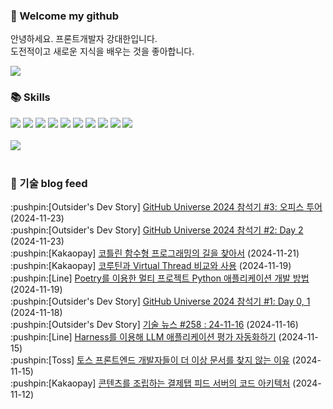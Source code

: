 ### 👋 Welcome my github

안녕하세요. 프론트개발자 강대한입니다.
<br>
도전적이고 새로운 지식을 배우는 것을 좋아합니다.

<!--
![header](https://capsule-render.vercel.app/api?type=Waving&color=auto&height=300&section=header&text=Welcome&fontAlignY=40&desc=KangDaeHan%20github%20&descSize=20&descAlignY=55&animation=fadeIn&fontSize=90)

**KangDaeHan/KangDaeHan** is a ✨ _special_ ✨ repository because its `README.md` (this file) appears on your GitHub profile.

Here are some ideas to get you started:

- 🔭 I’m currently working on ...
- 🌱 I’m currently learning ...
- 👯 I’m looking to collaborate on ...
- 🤔 I’m looking for help with ...
- 💬 Ask me about ...
- 📫 How to reach me: ...
- 😄 Pronouns: ...
- ⚡ Fun fact: ...
-->

<a href="https://twinfamily.github.io" target="_blank"><img src="https://img.shields.io/badge/Blog-121D33?style=flat-square&logo=blogger&logoColor=ffffff"/></a>

### :books: Skills
<a href="#" target="_blank"><img src="https://img.shields.io/badge/React-61DAFB?style=flat-square&logo=react&logoColor=ffffff"/></a>
<a href="#" target="_blank"><img src="https://img.shields.io/badge/Html5-E34F26?style=flat-square&logo=html5&logoColor=ffffff"/></a>
<a href="#" target="_blank"><img src="https://img.shields.io/badge/Javascript-F7DF1E?style=flat-square&logo=javascript&logoColor=ffffff"/></a>
<a href="#" target="_blank"><img src="https://img.shields.io/badge/Cssmodules-000000?style=flat-square&logo=cssmodules&logoColor=ffffff"/></a>
<a href="#" target="_blank"><img src="https://img.shields.io/badge/Node.js-339933?style=flat-square&logo=nodedotjs&logoColor=ffffff"/></a>
<a href="#" target="_blank"><img src="https://img.shields.io/badge/Typescript-3178C6?style=flat-square&logo=typescript&logoColor=ffffff"/></a>
<a href="#" target="_blank"><img src="https://img.shields.io/badge/Git-F05032?style=flat-square&logo=git&logoColor=ffffff"/></a>
<a href="#" target="_blank"><img src="https://img.shields.io/badge/Gitlab-FC6D26?style=flat-square&logo=gitlab&logoColor=ffffff"/></a>
<a href="#" target="_blank"><img src="https://img.shields.io/badge/Webpack-8DD6F9?style=flat-square&logo=webpack&logoColor=ffffff"/></a>
<a href="#" target="_blank"><img src="https://img.shields.io/badge/Vite-646CFF?style=flat-square&logo=vite&logoColor=ffffff"/></a>
<br><br>
<img src="https://github-readme-stats.vercel.app/api/top-langs/?username=KangDaeHan&layout=compact">
<br><br>
### :round_pushpin: 기술 blog feed
<!-- BLOG-POST-LIST:START --><div>:pushpin:[Outsider's Dev Story] <a target="_blank" href="https://blog.outsider.ne.kr/1742">GitHub Universe 2024 참석기 #3: 오피스 투어</a> (2024-11-23)</div><div>:pushpin:[Outsider's Dev Story] <a target="_blank" href="https://blog.outsider.ne.kr/1741">GitHub Universe 2024 참석기 #2: Day 2</a> (2024-11-23)</div><div>:pushpin:[Kakaopay] <a target="_blank" href="https://tech.kakaopay.com/post/way-to-functional-programming/">코틀린 함수형 프로그래밍의 길을 찾아서</a> (2024-11-21)</div><div>:pushpin:[Kakaopay] <a target="_blank" href="https://tech.kakaopay.com/post/coroutine_virtual_thread_wayne/">코루틴과 Virtual Thread 비교와 사용</a> (2024-11-19)</div><div>:pushpin:[Line] <a target="_blank" href="https://techblog.lycorp.co.jp/ko/python-multi-project-application-with-poetry">Poetry를 이용한 멀티 프로젝트 Python 애플리케이션 개발 방법</a> (2024-11-19)</div><div>:pushpin:[Outsider's Dev Story] <a target="_blank" href="https://blog.outsider.ne.kr/1740">GitHub Universe 2024 참석기 #1: Day 0, 1</a> (2024-11-18)</div><div>:pushpin:[Outsider's Dev Story] <a target="_blank" href="https://blog.outsider.ne.kr/1739">기술 뉴스 #258 : 24-11-16</a> (2024-11-16)</div><div>:pushpin:[Line] <a target="_blank" href="https://techblog.lycorp.co.jp/ko/automating-llm-application-evaluation-with-harness">Harness를 이용해 LLM 애플리케이션 평가 자동화하기</a> (2024-11-15)</div><div>:pushpin:[Toss] <a target="_blank" href="https://toss.tech/article/toss-frontend-ai-docs">토스 프론트엔드 개발자들이 더 이상 문서를 찾지 않는 이유</a> (2024-11-15)</div><div>:pushpin:[Kakaopay] <a target="_blank" href="https://tech.kakaopay.com/post/payment-feed-server/">콘텐츠를 조립하는 결제탭 피드 서버의 코드 아키텍처</a> (2024-11-12)</div><!-- BLOG-POST-LIST:END -->

<!-- ![Anurag's GitHub stats](https://github-readme-stats.vercel.app/api?username=KangDaeHan&show_icons=true&theme=radical) -->
